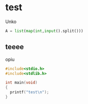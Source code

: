 # test
Unko
```python
A = list(map(int,input().split()))
```
## teeee
opiu
```C
#include<stdio.h>
#include<stdlib.h>

int main(void)
{
  printf("test\n");
}
```
